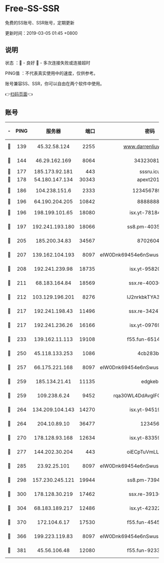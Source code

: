 # Free-SS-SSR

免费的SS账号、SSR账号，定期更新

更新时间：2019-03-05 01:45 +0800

## 说明

状态     ：🙂 - 良好 🙁 - 多次连接失败或连接超时

PING值   ：不代表真实使用中的速度，仅供参考。

账号兼容SS、SSR，你可以自由在两个软件中使用。

👉[扫码页面](https://liesauer.github.io/free-ss-ssr.github.io/)👈

## 账号

|-|PING|服务器|端口|密码|加密方式|区域|
|:----:|:----:|:-----:|-----:|:----:|:----:|:----:|
|🙂|139|45.32.58.124|2255|www.darrenliuwei.com|aes-256-cfb|JP|
|🙂|144|46.29.162.169|8064|3432308177|aes-256-cfb|RU|
|🙂|177|185.173.92.181|443|sssru.icu|rc4-md5|RU|
|🙂|178|54.180.147.134|30343|apext2019|chacha20|KR|
|🙂|186|104.238.151.6|2333|12345678900|aes-256-cfb|JP|
|🙂|196|64.190.204.205|10842|88888888|rc4-md5|US|
|🙂|196|198.199.101.65|18080|isx.yt-78184489|aes-256-cfb|US|
|🙂|197|192.241.193.180|18066|ss8.pm-40352381|aes-256-cfb|US|
|🙂|205|185.200.34.83|34567|87026045|aes-256-cfb|US|
|🙂|207|139.162.104.193|8097|eIW0Dnk69454e6nSwuspv9DmS201tQ0D|aes-256-cfb|JP|
|🙂|208|192.241.239.98|18735|isx.yt-95820139|aes-256-cfb|US|
|🙂|211|68.183.164.84|18569|ssx.re-40036320|aes-256-cfb|US|
|🙂|212|103.129.196.201|8276|lJ2nrkbkTYA30wv0|aes-256-cfb|US|
|🙂|217|192.241.198.43|11496|ssx.re-34247087|aes-256-cfb|US|
|🙂|217|192.241.236.26|16166|isx.yt-09769627|aes-256-cfb|US|
|🙂|233|139.162.11.113|19108|f55.fun-65147791|aes-256-cfb|SG|
|🙂|250|45.118.133.253|1086|4cb283b8|aes-256-cfb|SG|
|🙂|257|66.175.221.168|8097|eIW0Dnk69454e6nSwuspv9DmS201tQ0D|aes-256-cfb|US|
|🙂|259|185.134.21.41|11135|edgkeb|aes-256-cfb|GB|
|🙂|259|109.238.6.24|9452|rqa30WL4DdAvgIFG6Fs3znzTa|aes-256-cfb|FR|
|🙂|264|134.209.104.143|14270|isx.yt-94519084|aes-256-cfb|SG|
|🙂|264|204.10.89.10|36477|123456|aes-256-cfb|US|
|🙂|270|178.128.93.168|12634|isx.yt-83359917|aes-256-cfb|SG|
|🙂|277|144.202.30.204|443|oiECpTuVmLLxk4Ts|aes-256-cfb|US|
|🙂|285|23.92.25.101|8097|eIW0Dnk69454e6nSwuspv9DmS201tQ0D|aes-256-cfb|US|
|🙂|298|157.230.245.121|19944|ss8.pm-73943906|aes-256-cfb|SG|
|🙂|300|178.128.30.219|17462|ssx.re-39136705|aes-256-cfb|SG|
|🙂|304|68.183.189.217|12486|isx.yt-42322942|aes-256-cfb|SG|
|🙂|370|172.104.6.17|17530|f55.fun-45452436|aes-256-cfb|US|
|🙂|366|199.223.119.83|8097|eIW0Dnk69454e6nSwuspv9DmS201tQ0D|aes-256-cfb|US|
|🙂|381|45.56.106.48|12080|f55.fun-92337003|aes-256-cfb|US|
